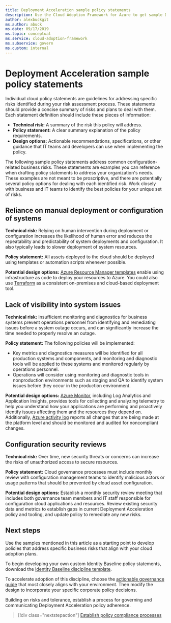 ```yaml
---
title: Deployment Acceleration sample policy statements
description: Use the Cloud Adoption Framework for Azure to get sample Deployment Acceleration policy statements to help you draft policy statements.
author: alexbuckgit
ms.author: abuck
ms.date: 09/17/2019
ms.topic: conceptual
ms.service: cloud-adoption-framework
ms.subservice: govern
ms.custom: internal
---
```


# Deployment Acceleration sample policy statements

Individual cloud policy statements are guidelines for addressing specific risks identified during your risk assessment process. These statements should provide a concise summary of risks and plans to deal with them. Each statement definition should include these pieces of information:

- **Technical risk:** A summary of the risk this policy will address.
- **Policy statement:** A clear summary explanation of the policy requirements.
- **Design options:** Actionable recommendations, specifications, or other guidance that IT teams and developers can use when implementing the policy.

The following sample policy statements address common configuration-related business risks. These statements are examples you can reference when drafting policy statements to address your organization's needs. These examples are not meant to be proscriptive, and there are potentially several policy options for dealing with each identified risk. Work closely with business and IT teams to identify the best policies for your unique set of risks.

## Reliance on manual deployment or configuration of systems

**Technical risk:** Relying on human intervention during deployment or configuration increases the likelihood of human error and reduces the repeatability and predictability of system deployments and configuration. It also typically leads to slower deployment of system resources.

**Policy statement:** All assets deployed to the cloud should be deployed using templates or automation scripts whenever possible.

**Potential design options:** [Azure Resource Manager templates](/azure/azure-resource-manager/templates/overview) enable using infrastructure as code to deploy your resources to Azure. You could also use [Terraform](/azure/terraform/terraform-overview) as a consistent on-premises and cloud-based deployment tool.

## Lack of visibility into system issues

**Technical risk:** Insufficient monitoring and diagnostics for business systems prevent operations personnel from identifying and remediating issues before a system outage occurs, and can significantly increase the time needed to properly resolve an outage.

**Policy statement:** The following policies will be implemented:

- Key metrics and diagnostics measures will be identified for all production systems and components, and monitoring and diagnostic tools will be applied to these systems and monitored regularly by operations personnel.
- Operations will consider using monitoring and diagnostic tools in nonproduction environments such as staging and QA to identify system issues before they occur in the production environment.

**Potential design options:** [Azure Monitor](/azure/azure-monitor), including Log Analytics and Application Insights, provides tools for collecting and analyzing telemetry to help you understand how your applications are performing and proactively identify issues affecting them and the resources they depend on. Additionally, [Azure activity log](/azure/azure-monitor/platform/activity-logs-overview) reports all changes that are being made at the platform level and should be monitored and audited for noncompliant changes.

## Configuration security reviews

**Technical risk:** Over time, new security threats or concerns can increase the risks of unauthorized access to secure resources.

**Policy statement:** Cloud governance processes must include monthly review with configuration management teams to identify malicious actors or usage patterns that should be prevented by cloud asset configuration.

**Potential design options:** Establish a monthly security review meeting that includes both governance team members and IT staff responsible for configuration cloud applications and resources. Review existing security data and metrics to establish gaps in current Deployment Acceleration policy and tooling, and update policy to remediate any new risks.

## Next steps

Use the samples mentioned in this article as a starting point to develop policies that address specific business risks that align with your cloud adoption plans.

To begin developing your own custom Identity Baseline policy statements, download the [Identity Baseline discipline template](../identity-baseline/template.md).

To accelerate adoption of this discipline, choose the [actionable governance guide](../guides/index.md) that most closely aligns with your environment. Then modify the design to incorporate your specific corporate policy decisions.

Building on risks and tolerance, establish a process for governing and communicating Deployment Acceleration policy adherence.

> [!div class="nextstepaction"]
> [Establish policy compliance processes](./compliance-processes.md)
